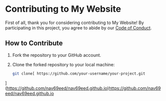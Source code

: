# Contributing to My Website

First of all, thank you for considering contributing to My Website! By participating in this project, you agree to abide by our [Code of Conduct](CODE_OF_CONDUCT.md).

## How to Contribute

1. Fork the repository to your GitHub account.
2. Clone the forked repository to your local machine:

   ```bash
   git clone[ https://github.com/your-username/your-project.git
](https://github.com/nav69eed/nav69eed.github.io)https://github.com/nav69eed/nav69eed.github.io
